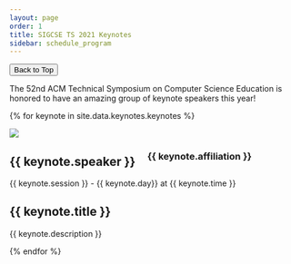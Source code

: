 ```yaml
---
layout: page
order: 1
title: SIGCSE TS 2021 Keynotes
sidebar: schedule_program
---
```


<button onclick="topFunction()" id="toTopButton" title="Go to top">Back to Top</button> 

The 52nd ACM Technical Symposium on Computer Science Education is honored to have an amazing group of keynote speakers this year!

{% for keynote in site.data.keynotes.keynotes %}
<div id="{{ keynote.id }}"></div>
<div class="card">
<div class="row t30">
<div class="large-6 columns" style="text-align: center"> <!-- Start first column -->
<img src="{{ site.url }}/images/keynotes/{{ keynote.headshot }}"/>
</div>
<div class="large-6 columns">
<h2>{{ keynote.speaker }}</h2><h3>{{ keynote.affiliation }}</h3>
</div>
</div> <!-- End Row -->
<div class="container">
<span class="alert-box keynote">{{ keynote.session }} - {{ keynote.day}} at {{ keynote.time }}</span>
<h2 id="{{id}}">{{ keynote.title }}</h2>
<p>{{ keynote.description }}</p>
</div>
</div>
{% endfor %}